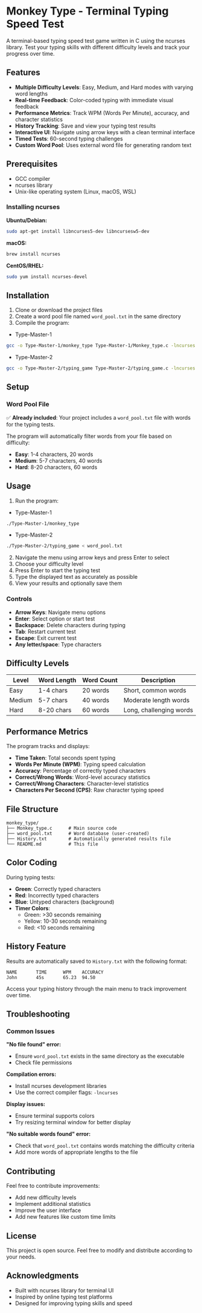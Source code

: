 # Monkey Type - Terminal Typing Speed Test

A terminal-based typing speed test game written in C using the ncurses library. Test your typing skills with different difficulty levels and track your progress over time.

## Features

- **Multiple Difficulty Levels**: Easy, Medium, and Hard modes with varying word lengths
- **Real-time Feedback**: Color-coded typing with immediate visual feedback
- **Performance Metrics**: Track WPM (Words Per Minute), accuracy, and character statistics
- **History Tracking**: Save and view your typing test results
- **Interactive UI**: Navigate using arrow keys with a clean terminal interface
- **Timed Tests**: 60-second typing challenges
- **Custom Word Pool**: Uses external word file for generating random text

## Prerequisites

- GCC compiler
- ncurses library
- Unix-like operating system (Linux, macOS, WSL)

### Installing ncurses

**Ubuntu/Debian:**
```bash
sudo apt-get install libncurses5-dev libncursesw5-dev
```

**macOS:**
```bash
brew install ncurses
```

**CentOS/RHEL:**
```bash
sudo yum install ncurses-devel
```

## Installation

1. Clone or download the project files
2. Create a word pool file named `word_pool.txt` in the same directory
3. Compile the program:
- Type-Master-1
```bash
gcc -o Type-Master-1/monkey_type Type-Master-1/Monkey_type.c -lncurses
```
- Type-Master-2
```bash
gcc -o Type-Master-2/typing_game Type-Master-2/typing_game.c -lncurses
```
## Setup

### Word Pool File
✅ **Already included**: Your project includes a `word_pool.txt` file with words for the typing tests.

The program will automatically filter words from your file based on difficulty:
- **Easy**: 1-4 characters, 20 words
- **Medium**: 5-7 characters, 40 words  
- **Hard**: 8-20 characters, 60 words

## Usage

1. Run the program:
- Type-Master-1
```bash
./Type-Master-1/monkey_type
```
- Type-Master-2
```bash
./Type-Master-2/typing_game < word_pool.txt
```

2. Navigate the menu using arrow keys and press Enter to select
3. Choose your difficulty level
4. Press Enter to start the typing test
5. Type the displayed text as accurately as possible
6. View your results and optionally save them

### Controls

- **Arrow Keys**: Navigate menu options
- **Enter**: Select option or start test
- **Backspace**: Delete characters during typing
- **Tab**: Restart current test
- **Escape**: Exit current test
- **Any letter/space**: Type characters

## Difficulty Levels

| Level  | Word Length | Word Count | Description |
|--------|-------------|------------|-------------|
| Easy   | 1-4 chars   | 20 words   | Short, common words |
| Medium | 5-7 chars   | 40 words   | Moderate length words |
| Hard   | 8-20 chars  | 60 words   | Long, challenging words |

## Performance Metrics

The program tracks and displays:

- **Time Taken**: Total seconds spent typing
- **Words Per Minute (WPM)**: Typing speed calculation
- **Accuracy**: Percentage of correctly typed characters
- **Correct/Wrong Words**: Word-level accuracy statistics
- **Correct/Wrong Characters**: Character-level statistics
- **Characters Per Second (CPS)**: Raw character typing speed

## File Structure

```
monkey_type/
├── Monkey_type.c      # Main source code
├── word_pool.txt      # Word database (user-created)
├── History.txt        # Automatically generated results file
└── README.md          # This file
```

## Color Coding

During typing tests:
- **Green**: Correctly typed characters
- **Red**: Incorrectly typed characters
- **Blue**: Untyped characters (background)
- **Timer Colors**: 
  - Green: >30 seconds remaining
  - Yellow: 10-30 seconds remaining
  - Red: <10 seconds remaining

## History Feature

Results are automatically saved to `History.txt` with the following format:
```
NAME       TIME      WPM    ACCURACY
John       45s       65.23  94.50
```

Access your typing history through the main menu to track improvement over time.

## Troubleshooting

### Common Issues

**"No file found" error:**
- Ensure `word_pool.txt` exists in the same directory as the executable
- Check file permissions

**Compilation errors:**
- Install ncurses development libraries
- Use the correct compiler flags: `-lncurses`

**Display issues:**
- Ensure terminal supports colors
- Try resizing terminal window for better display

**"No suitable words found" error:**
- Check that `word_pool.txt` contains words matching the difficulty criteria
- Add more words of appropriate lengths to the file

## Contributing

Feel free to contribute improvements:
- Add new difficulty levels
- Implement additional statistics
- Improve the user interface
- Add new features like custom time limits

## License

This project is open source. Feel free to modify and distribute according to your needs.

## Acknowledgments

- Built with ncurses library for terminal UI
- Inspired by online typing test platforms
- Designed for improving typing skills and speed
```

